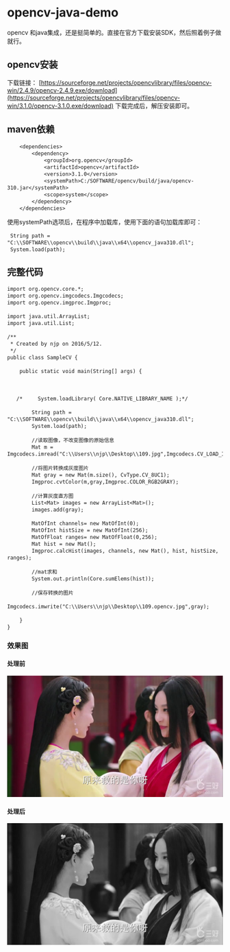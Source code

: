 # opencv-java-demo
opencv 和java集成，还是挺简单的。直接在官方下载安装SDK，然后照着例子做就行。

## opencv安装
 下载链接： [https://sourceforge.net/projects/opencvlibrary/files/opencv-win/2.4.9/opencv-2.4.9.exe/download](https://sourceforge.net/projects/opencvlibrary/files/opencv-win/3.1.0/opencv-3.1.0.exe/download)
 下载完成后，解压安装即可。
 
 
## maven依赖

```
    <dependencies>
        <dependency>
            <groupId>org.opencv</groupId>
            <artifactId>opencv</artifactId>
            <version>3.1.0</version>
            <systemPath>C:/SOFTWARE/opencv/build/java/opencv-310.jar</systemPath>
            <scope>system</scope>
        </dependency>
    </dependencies>

```
 使用systemPath选项后，在程序中加载库，使用下面的语句加载库即可：
```
 String path = "C:\\SOFTWARE\\opencv\\build\\java\\x64\\opencv_java310.dll";
 System.load(path);
```

## 完整代码
```
import org.opencv.core.*;
import org.opencv.imgcodecs.Imgcodecs;
import org.opencv.imgproc.Imgproc;

import java.util.ArrayList;
import java.util.List;

/**
 * Created by njp on 2016/5/12.
 */
public class SampleCV {

    public static void main(String[] args) {



   /*     System.loadLibrary( Core.NATIVE_LIBRARY_NAME );*/

        String path = "C:\\SOFTWARE\\opencv\\build\\java\\x64\\opencv_java310.dll";
        System.load(path);

        //读取图像，不改变图像的原始信息
        Mat m = Imgcodecs.imread("C:\\Users\\njp\\Desktop\\109.jpg",Imgcodecs.CV_LOAD_IMAGE_COLOR);

        //将图片转换成灰度图片
        Mat gray = new Mat(m.size(), CvType.CV_8UC1);
        Imgproc.cvtColor(m,gray,Imgproc.COLOR_RGB2GRAY);

        //计算灰度直方图
        List<Mat> images = new ArrayList<Mat>();
        images.add(gray);

        MatOfInt channels= new MatOfInt(0);
        MatOfInt histSize = new MatOfInt(256);
        MatOfFloat ranges= new MatOfFloat(0,256);
        Mat hist = new Mat();
        Imgproc.calcHist(images, channels, new Mat(), hist, histSize, ranges);

        //mat求和
        System.out.println(Core.sumElems(hist));

        //保存转换的图片
        Imgcodecs.imwrite("C:\\Users\\njp\\Desktop\\109.opencv.jpg",gray);

    }
}
```

### 效果图
#### 处理前
 ![原图](109.jpg)
#### 处理后
 ![处理之后](109.opencv.jpg)
